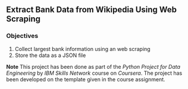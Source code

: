 ## **Extract Bank Data from Wikipedia Using Web Scraping**

### **Objectives**

1. Collect largest bank information using an web scraping
2. Store the data as a JSON file



**Note**
This project has been done as part of the *Python Project for Data Engineering* by *IBM Skills Network* course on *Coursera*.
The project has been developed on the template given in the course assignment.
